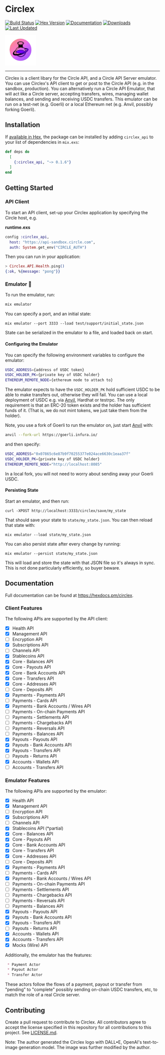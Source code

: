 # Circlex
[![Build Status](https://github.com/compound-finance/circlex/workflows/Circlex%20Tests/badge.svg)](https://github.com/compound-finance/circlex/actions?query=workflow%3A%22Circlex+Tests%22) [![Hex Version](https://img.shields.io/hexpm/v/circlex_api.svg)](https://hex.pm/packages/circlex_api/) [![Documentation](https://img.shields.io/badge/docs-hexpm-blue.svg)](https://hexdocs.pm/circlex_api/) [![Downloads](https://img.shields.io/hexpm/dt/circlex_api.svg)](https://hex.pm/packages/circlex_api) [![Last Updated](https://img.shields.io/github/last-commit/compound-finance/circlex.svg)](https://github.com/compound-finance/circlex/commits/main)


<img src="https://github.com/compound-finance/circlex/raw/main/logo.png" width="100">

----
Circlex is a client libary for the Circle API, and a Circle API Server emulator. You can use Circlex's API client to get or post to the Circle API (e.g. in the sandbox, production). You can alternatively run a Circle API Emulator, that will act like a Circle server, accepting transfers, wires, managing wallet balances, and sending and receiving USDC transfers. This emulator can be run on a test-net (e.g. Goerli) or a local Ethereum net (e.g. Anvil, possibly forking Goerli).

## Installation

If [available in Hex](https://hex.pm/docs/publish), the package can be installed
by adding `circlex_api` to your list of dependencies in `mix.exs`:

```elixir
def deps do
  [
    {:circlex_api, "~> 0.1.6"}
  ]
end
```

## Getting Started

### API Client

To start an API client, set-up your Circlex application by specifying the Circle host, e.g.

**runtime.exs**

```elixir
config :circlex_api,
  host: "https://api-sandbox.circle.com",
  auth: System.get_env("CIRCLE_AUTH")
```

Then you can run in your application:

```elixir
> Circlex.API.Health.ping()
{:ok, %{message: "pong"}}
```

### Emulator 🦦

To run the emulator, run:

```sh
mix emulator
```

You can specify a port, and an initial state:

```
mix emulator --port 3333 --load test/support/initial_state.json
```

State can be serialized in the emulator to a file, and loaded back on start.

#### Configuring the Emulator

You can specify the following environment variables to configure the emulator:

```sh
USDC_ADDRESS={address of USDC token}
USDC_HOLDER_PK={private key of USDC holder}
ETHEREUM_REMOTE_NODE={ethereum node to attach to}
```

The emulator expects to have the `USDC_HOLDER_PK` hold sufficient USDC to be able to make transfers out, otherwise they will fail. You can use a local deployment of USDC e.g. via [Anvil](https://book.getfoundry.sh/reference/anvil/), Hardhat or testrpc. The only requirement is that an ERC-20 token exists and the holder has sufficient funds of it. (That is, we do not mint tokens, we just take them from the holder).

Note, you use a fork of Goerli to run the emulator on, just start [Anvil](https://book.getfoundry.sh/reference/anvil/) with:

```sh
anvil --fork-url https://goerli.infura.io/
```

and then specify:

```sh
USDC_ADDRESS="0x07865c6e87b9f70255377e024ace6630c1eaa37f"
USDC_HOLDER_PK={private key of USDC holder}
ETHEREUM_REMOTE_NODE="http://localhost:8085"
```

In a local fork, you will not need to worry about sending away your Goerli USDC.

#### Persisting State

Start an emulator, and then run:

```
curl -XPOST http://localhost:3333/circlex/save/my_state
```

That should save your state to `state/my_state.json`. You can then reload that state with:

```
mix emulator --load state/my_state.json
```

You can also persist state after every change by running:

```
mix emulator --persist state/my_state.json
```

This will load and store the state with that JSON file so it's always in sync. This is not done particularly efficiently, so buyer beware. 

## Documentation

Full documentation can be found at <https://hexdocs.pm/circlex>.

### Client Features

The following APIs are supported by the API client:

 - [x] Health API
 - [x] Management API
 - [ ] Encryption API
 - [x] Subscriptions API
 - [ ] Channels API
 - [x] Stablecoins API
 - [x] Core - Balances API
 - [x] Core - Payouts API
 - [x] Core - Bank Accounts API
 - [x] Core - Transfers API
 - [x] Core - Addresses API
 - [ ] Core - Deposits API
 - [x] Payments - Payments API
 - [ ] Payments - Cards API
 - [x] Payments - Bank Accounts / Wires API
 - [ ] Payments - On-chain Payments API
 - [ ] Payments - Settlements API
 - [ ] Payments - Chargebacks API
 - [ ] Payments - Reversals API
 - [ ] Payments - Balances API
 - [x] Payouts - Payouts API
 - [x] Payouts - Bank Accounts API
 - [x] Payouts - Transfers API
 - [ ] Payouts - Returns API
 - [x] Accounts - Wallets API
 - [ ] Accounts - Transfers API

### Emulator Features

The following APIs are supported by the emulator:

 - [x] Health API
 - [x] Management API
 - [ ] Encryption API
 - [x] Subscriptions API
 - [ ] Channels API
 - [x] Stablecoins API (*partial)
 - [x] Core - Balances API
 - [x] Core - Payouts API
 - [x] Core - Bank Accounts API
 - [x] Core - Transfers API
 - [x] Core - Addresses API
 - [ ] Core - Deposits API
 - [x] Payments - Payments API
 - [ ] Payments - Cards API
 - [x] Payments - Bank Accounts / Wires API
 - [ ] Payments - On-chain Payments API
 - [ ] Payments - Settlements API
 - [ ] Payments - Chargebacks API
 - [ ] Payments - Reversals API
 - [ ] Payments - Balances API
 - [x] Payouts - Payouts API
 - [x] Payouts - Bank Accounts API
 - [x] Payouts - Transfers API
 - [ ] Payouts - Returns API
 - [x] Accounts - Wallets API
 - [x] Accounts - Transfers API
 - [x] Mocks (Wire) API

Additionally, the emulator has the features:

```md
 * Payment Actor
 * Payout Actor
 * Transfer Actor
```

These actors follow the flows of a payment, payout or transfer from "pending" to "complete" possibly sending on-chain USDC transfers, etc, to match the role of a real Circle server.

## Contributing

Create a pull request to contribute to Circlex. All contributors agree to accept the license specified in this repository for all contributions to this project. See [LICENSE.md](./LICENSE.md).

Note: The author generated the Circlex logo with DALL•E, OpenAI's text-to-image generation model. The image was further modified by the author.
